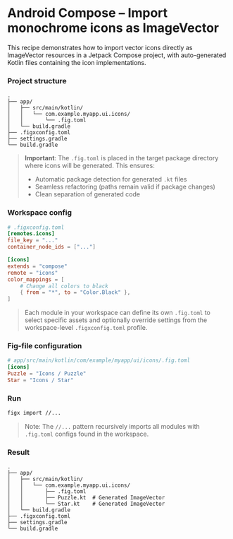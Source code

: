# Android Compose – Import monochrome icons as ImageVector

This recipe demonstrates how to import vector icons directly as ImageVector resources in a Jetpack Compose project, with auto-generated Kotlin files containing the icon implementations.

### Project structure

```text
.
├── app/
│   ├── src/main/kotlin/
│   │   └── com.example.myapp.ui.icons/
│   │       └── .fig.toml
│   └── build.gradle
├── .figxconfig.toml
├── settings.gradle
└── build.gradle
```

> **Important**: The `.fig.toml` is placed in the target package directory where icons will be generated. This ensures:
>
> - Automatic package detection for generated `.kt` files
> - Seamless refactoring (paths remain valid if package changes)
> - Clean separation of generated code

### Workspace config

```toml
# .figxconfig.toml
[remotes.icons]
file_key = "..."
container_node_ids = ["..."]

[icons]
extends = "compose"
remote = "icons"
color_mappings = [
    # Change all colors to black
    { from = "*", to = "Color.Black" },
]
```

> Each module in your workspace can define its own `.fig.toml` to select specific assets and optionally override settings from the workspace-level `.figxconfig.toml` profile.

### Fig-file configuration

```toml
# app/src/main/kotlin/com/example/myapp/ui/icons/.fig.toml
[icons]
Puzzle = "Icons / Puzzle"
Star = "Icons / Star"
```

### Run

```bash
figx import //...
```
> Note: The `//...` pattern recursively imports all modules with `.fig.toml` configs found in the workspace.

### Result

```text
.
├── app/
│   ├── src/main/kotlin/
│   │   └── com.example.myapp.ui.icons/
│   │       ├── .fig.toml
│   │       ├── Puzzle.kt  # Generated ImageVector
│   │       └── Star.kt    # Generated ImageVector
│   └── build.gradle
├── .figxconfig.toml
├── settings.gradle
└── build.gradle
```